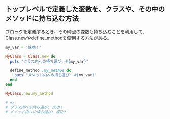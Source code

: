 ## トップレベルで定義した変数を、クラスや、その中のメソッドに持ち込む方法

ブロックを定義するとき、その時点の変数も持ち込むことを利用して、Class.newやdefine_methodを使用する方法がある。

```ruby
my_var = '成功！'

MyClass = Class.new do
  puts "クラス内への持ち運び: #{my_var}"

  define_method :my_method do
    puts "メソッド内への持ち運び: #{my_var}"
  end
end

MyClass.new.my_method

# =>
# クラス内への持ち運び: 成功！
# メソッド内への持ち運び: 成功！
```
